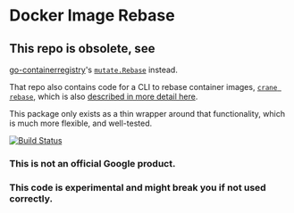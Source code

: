 # Docker Image Rebase

## This repo is obsolete, see
[go-containerregistry](https://godoc.org/github.com/google/go-containerregistry)'s
[`mutate.Rebase`](https://godoc.org/github.com/google/go-containerregistry/pkg/v1/mutate#Rebase)
instead.

That repo also contains code for a CLI to rebase container images, [`crane
rebase`](https://github.com/google/go-containerregistry/blob/master/cmd/crane/doc/crane_rebase.md),
which is also [described in more detail
here](https://github.com/google/go-containerregistry/blob/master/cmd/crane/rebase.md).

This package only exists as a thin wrapper around that functionality, which is
much more flexible, and well-tested.

[![Build Status](https://travis-ci.org/google/image-rebase.svg?branch=master)](https://travis-ci.org/google/image-rebase)

### This is not an official Google product.

### This code is experimental and might break you if not used correctly.
